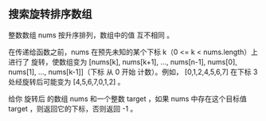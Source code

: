 ##  搜索旋转排序数组

整数数组 nums 按升序排列，数组中的值 互不相同 。

在传递给函数之前，nums 在预先未知的某个下标 k（0 <= k < nums.length）上进行了 旋转，使数组变为 \[nums\[k], nums\[k+1], ..., nums\[n-1], nums\[0], nums\[1], ..., nums\[k-1]]（下标 从 0 开始 计数）。例如， \[0,1,2,4,5,6,7] 在下标 3 处经旋转后可能变为 \[4,5,6,7,0,1,2] 。

给你 旋转后 的数组 nums 和一个整数 target ，如果 nums 中存在这个目标值 target ，则返回它的下标，否则返回 -1 。

